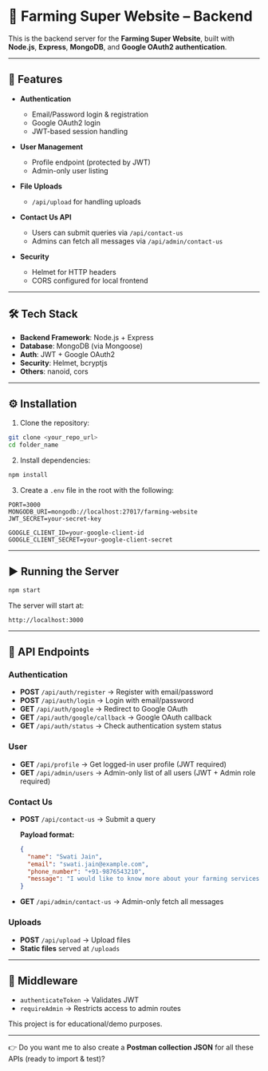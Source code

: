
# 🌱 Farming Super Website – Backend

This is the backend server for the **Farming Super Website**, built with **Node.js**, **Express**, **MongoDB**, and **Google OAuth2 authentication**.

---

## 🚀 Features

* **Authentication**

  * Email/Password login & registration
  * Google OAuth2 login
  * JWT-based session handling

* **User Management**

  * Profile endpoint (protected by JWT)
  * Admin-only user listing

* **File Uploads**

  * `/api/upload` for handling uploads

* **Contact Us API**

  * Users can submit queries via `/api/contact-us`
  * Admins can fetch all messages via `/api/admin/contact-us`

* **Security**

  * Helmet for HTTP headers
  * CORS configured for local frontend

---

## 🛠️ Tech Stack

* **Backend Framework**: Node.js + Express
* **Database**: MongoDB (via Mongoose)
* **Auth**: JWT + Google OAuth2
* **Security**: Helmet, bcryptjs
* **Others**: nanoid, cors

---

## ⚙️ Installation

1. Clone the repository:

```bash
git clone <your_repo_url>
cd folder_name
```

2. Install dependencies:

```bash
npm install
```

3. Create a `.env` file in the root with the following:

```env
PORT=3000
MONGODB_URI=mongodb://localhost:27017/farming-website
JWT_SECRET=your-secret-key

GOOGLE_CLIENT_ID=your-google-client-id
GOOGLE_CLIENT_SECRET=your-google-client-secret
```

---

## ▶️ Running the Server

```bash
npm start
```

The server will start at:

```
http://localhost:3000
```

---

## 🔑 API Endpoints

### Authentication

* **POST** `/api/auth/register` → Register with email/password
* **POST** `/api/auth/login` → Login with email/password
* **GET** `/api/auth/google` → Redirect to Google OAuth
* **GET** `/api/auth/google/callback` → Google OAuth callback
* **GET** `/api/auth/status` → Check authentication system status

### User

* **GET** `/api/profile` → Get logged-in user profile (JWT required)
* **GET** `/api/admin/users` → Admin-only list of all users (JWT + Admin role required)

### Contact Us

* **POST** `/api/contact-us` → Submit a query

  **Payload format:**

  ```json
  {
    "name": "Swati Jain",
    "email": "swati.jain@example.com",
    "phone_number": "+91-9876543210",
    "message": "I would like to know more about your farming services."
  }
  ```

* **GET** `/api/admin/contact-us` → Admin-only fetch all messages

### Uploads

* **POST** `/api/upload` → Upload files
* **Static files** served at `/uploads`

---

## 🔐 Middleware

* `authenticateToken` → Validates JWT
* `requireAdmin` → Restricts access to admin routes


This project is for educational/demo purposes.

---

👉 Do you want me to also create a **Postman collection JSON** for all these APIs (ready to import & test)?

